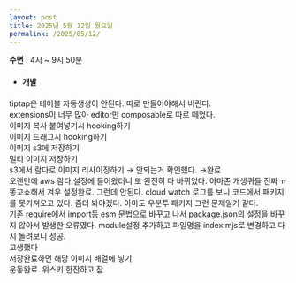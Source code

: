```yaml
---
layout: post
title: 2025년 5월 12일 월요일
permalink: /2025/05/12/
---
```

**수면** : 4시 ~ 9시 50분<br/>
* #### 개발<br/>
tiptap은 테이블 자동생성이 안된다. 따로 만들어야해서 버린다.<br/>
extensions이 너무 많아 editor만 composable로 따로 떼었다.<br/>
이미지 복사 붙여넣기시 hooking하기<br/>
이미지 드래그시 hooking하기<br/>
이미지 s3에 저장하기<br/>
멀티 이미지 저장하기<br/>
s3에서 람다로 이미지 리사이징하기 → 안되는거 확인했다. →완료<br/>
오랜만에 aws 람다 설정에 들어왔더니 또 완전히 다 바뀌었다. 아마존 개생퀴들 진짜 ㅠ<br/>
똥꼬쇼해서 겨우 설정완료. 그런데 안된다. cloud watch 로그를 보니 코드에서 패키지를 못가져오고 있다. 좀더 봐야겠다. 아마도 우분투 패키지 그런 문제일거 같다.<br/>
기존 require에서 import등 esm 문법으로 바꾸고 나서 package.json의 설정을 바꾸지 않아서 발생한 오류였다. module설정 추가하고 파일명을 index.mjs로 변경하고 다시 돌려보니 성공.<br/>
고생했다<br/>
저장완료하면 해당 이미지 배열에 넣기<br/>
운동완료. 위스키 한잔하고 잠